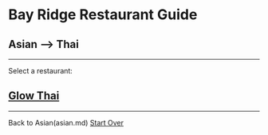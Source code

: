 # Bay Ridge Restaurant Guide
## Asian --> Thai
---
Select a restaurant:
## [Glow Thai](http://www.glowthairestaurant.com/)
---
Back to Asian(asian.md)
[Start Over](../home.md)
